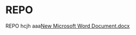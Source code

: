 # REPO
REPO
hcjh
aaa[New Microsoft Word Document.docx](https://github.com/EL-MANCY/REPO/files/8099930/New.Microsoft.Word.Document.docx)
